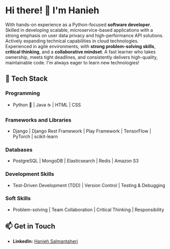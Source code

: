 # Hi there! 👋 I'm Hanieh

With hands-on experience as a Python-focused **software developer**. Skilled in developing scalable, microservice-based applications with a strong emphasis on user data privacy and high-performance API solutions. Actively expanding technical capabilities in cloud technologies. Experienced in agile environments, with **strong problem-solving skills**, **critical thinking**, and a **collaborative mindset**. A fast learner who takes ownership, meets tight deadlines, and consistently delivers high-quality, maintainable code. I'm always eager to learn new technologies!

## 🚀 Tech Stack

### **Programming**
- Python 🐍 | Java ☕ | HTML | CSS

### **Frameworks and Libraries**
- Django | Django Rest Framework | Play Framework | TensorFlow | PyTorch | scikit-learn 
 

### **Databases**
- PostgreSQL | MongoDB | Elasticsearch | Redis | Amazon S3

### **Development Skills**
- Test-Driven Development (TDD) | Version Control | Testing & Debugging

### **Soft Skills**
- Problem-solving | Team Collaboration | Critical Thinking | Responsibility


## 📫 Get in Touch
- **LinkedIn:** [Hanieh Salmantaheri](https://www.linkedin.com/in/hanieh-salmantaheri/)

